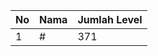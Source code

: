 | No | Nama            | Jumlah Level |
|----|-----------------|--------------|
| 1  | #    |    371        |
